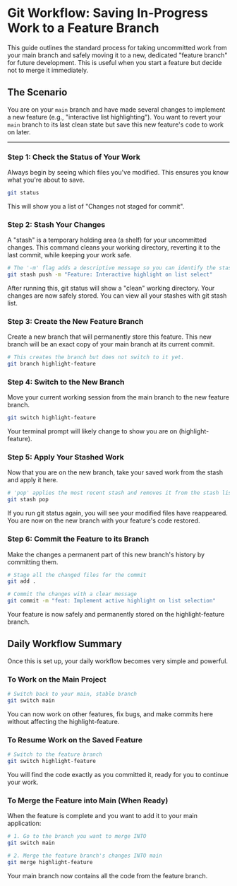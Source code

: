 # Git Workflow: Saving In-Progress Work to a Feature Branch

This guide outlines the standard process for taking uncommitted work from your main branch and safely moving it to a new, dedicated "feature branch" for future development. This is useful when you start a feature but decide not to merge it immediately.

## The Scenario

You are on your `main` branch and have made several changes to implement a new feature (e.g., "interactive list highlighting"). You want to revert your `main` branch to its last clean state but save this new feature's code to work on later.

---

### Step 1: Check the Status of Your Work

Always begin by seeing which files you've modified. This ensures you know what you're about to save.

```bash
git status
```
This will show you a list of "Changes not staged for commit".

### Step 2: Stash Your Changes
A "stash" is a temporary holding area (a shelf) for your uncommitted changes. This command cleans your working directory, reverting it to the last commit, while keeping your work safe.

```bash
# The '-m' flag adds a descriptive message so you can identify the stash later.
git stash push -m "Feature: Interactive highlight on list select"
```
After running this, git status will show a "clean" working directory. Your changes are now safely stored. You can view all your stashes with git stash list.

### Step 3: Create the New Feature Branch
Create a new branch that will permanently store this feature. This new branch will be an exact copy of your main branch at its current commit.

```bash
# This creates the branch but does not switch to it yet.
git branch highlight-feature
```

### Step 4: Switch to the New Branch
Move your current working session from the main branch to the new feature branch.

```bash
git switch highlight-feature
```
Your terminal prompt will likely change to show you are on (highlight-feature).

### Step 5: Apply Your Stashed Work
Now that you are on the new branch, take your saved work from the stash and apply it here.

```bash
# 'pop' applies the most recent stash and removes it from the stash list.
git stash pop
```

If you run git status again, you will see your modified files have reappeared. You are now on the new branch with your feature's code restored.

### Step 6: Commit the Feature to its Branch
Make the changes a permanent part of this new branch's history by committing them.

```bash
# Stage all the changed files for the commit
git add .

# Commit the changes with a clear message
git commit -m "feat: Implement active highlight on list selection"
```
Your feature is now safely and permanently stored on the highlight-feature branch.

## Daily Workflow Summary
Once this is set up, your daily workflow becomes very simple and powerful.

### To Work on the Main Project
```bash
# Switch back to your main, stable branch
git switch main
```
You can now work on other features, fix bugs, and make commits here without affecting the highlight-feature.

### To Resume Work on the Saved Feature
```bash
# Switch to the feature branch
git switch highlight-feature
```
You will find the code exactly as you committed it, ready for you to continue your work.

### To Merge the Feature into Main (When Ready)
When the feature is complete and you want to add it to your main application:
```bash
# 1. Go to the branch you want to merge INTO
git switch main

# 2. Merge the feature branch's changes INTO main
git merge highlight-feature
```
Your main branch now contains all the code from the feature branch.